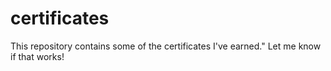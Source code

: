 # certificates
This repository contains some of the certificates I've earned."  Let me know if that works!
